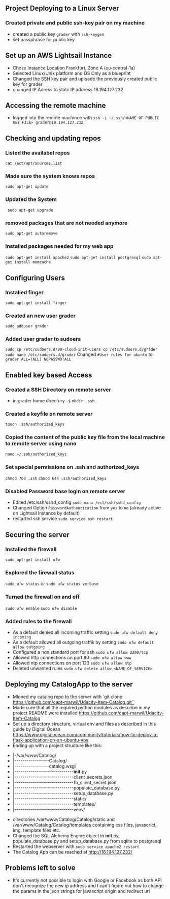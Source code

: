 ## Project Deploying to a Linux Server ###

### Created private and public ssh-key pair on my machine ###
- created a public key `grader` with `ssh-keygen`
- set passphrase for public key


## Set up an AWS Lightsail Instance ##
- Chose Instance Location Frankfurt, Zone A (eu-central-1a)
- Selected Linux/Unix platform and OS Only as a blueprint
- Changed the SSH key pair and uploade the previously created public key for grader
- changed IP Adress to statc IP address 18.194.127.232

## Accessing the remote machine ## 
- logged into the remote machince with `ssh -i ~/.ssh/<NAME OF PUBLIC KEY FILE> grader@18.194.127.232`

## Checking and updating repos ##
### Listed the availabel repos ###
`cat /ect/apt/sources.list `
### Made sure the system knows repos ###
`sudo apt-get update`
### Updated the System ###
` sudo apt-get upgrade`
### removed packages that are not needed anymore ###
`sudo apt-get autoremove`
### Installed packages needed for my web app ###
`sudo apt-get install apache2`
`sudo apt-get install postgresql` 
`sudo apt-get install memcache`

## Configuring Users ##
### Installed finger ###
`sudo apt-get install finger`

### Created an new user grader ###
`sudo adduser grader`

### Added user grader to sudoers ###
`sudo cp /etc/sudoers.d/90-cloud-init-users cp /etc/sudoers.d/grader`
`sudo nano /etc/sudoers.d/grader`
Changed `#User rules for ubuntu` to `grader ALL=(ALL) NOPASSWD:ALL`

## Enabled key based Access ##
### Created a SSH Directory on remote server ###
- in grader home directory `~$` `mkdir .ssh`

### Created a keyfile on remote server ###
`touch .ssh/authorized_keys`

### Copied the content of the public key file from the local machine to remote server using nano ###
`nano ~/.ssh/authorized_keys`
### Set special permissions on .ssh and authorized_keys
`chmod 700 .ssh`
`chmod 644 .ssh/authorized_keys`

### Disabled Password base login on remote server ###
- Edited /etc/ssh/sshd_config `sudo nano /ect/ssh/sshd_config`
- Changed Option `PasswordAuthentication` from `yes` to `no` (already active on Lightsail Instance by default)
- restarted ssh service `sudo service ssh restart`

## Securing the server ##
### Installed the firewall ###
`sudo apt-get install ufw`

### Explored the firewall status ###
`sudo ufw status` or `sudo ufw status verbose`

### Turned the firewall on and off ###
`sudo ufw enable`
`sudo ufw disable`

### Added rules to the firewall ###
* As a default denied all incoming traffic setting `sudo ufw default deny incoming` 
* As a default allowed all outgoing traffik by setting `sudo ufw default allow outgoing` 
* Configured a non standard port for ssh `sudo ufw allow 2200/tcp`
* Allowed http connections on port 80 `sudo ufw allow www`
* Allowed ntp connections on port 123 `sudo ufw allow ntp`
* Deleted unwanted rules `sudo ufw delete allow <NAME_OF_SERVICE>`

## Deploying my CatalogApp to the server ##

* Mloned my catalog repo to the server with `git clone https://github.com/capt-marwil/Udacity-Item-Catalog.git``
* Made sure that all the required python modules as describe in my project README were installed https://github.com/capt-marwil/Udacity-Item-Catalog
* Set up a directory structure, virtual env and files as described in this guide by Digital Ocean https://www.digitalocean.com/community/tutorials/how-to-deploy-a-flask-application-on-an-ubuntu-vps
* Ending up with a project structure like this:
- |-/var/www/Catalog/
- |-----------------Catalog/
- |-----------------catalog.wsgi
- |-----------------------------__init__.py
- |-----------------------------client_secrets.json
- |-----------------------------fb_client_secret.json
- |-----------------------------populate_database.py
- |-----------------------------setup_database.py
- |-----------------------------static/
- |-----------------------------templates/
- |-----------------------------venv/

* directories /var/www/Catalog/Catalog/static and /var/www/Catalog/Catalog/templates containing css files, javascrict, img, template files etc.
* Changed the SQL Alchemy Engine object in __init__.py, populate_database.py and setup_database.py from sqlite to postgresql
* Restarted the webserver with `sudo service apache2 restart`
* The Catalog App can be reached at http://18.194.127.232/

## Problems left to solve ##
* It's currently not possible to login with Google or Facebook as both API don't recognize the new ip address and I can't figure out how to change the params
in the json strings for javascript origin and redirect uri







